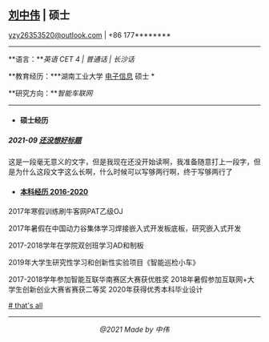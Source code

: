 
## [刘中伟](https://github.com/yzy26353520) | 硕士
yzy26353520@outlook.com | +86 177********

---  
**语言：***英语 CET 4 | 普通话 | 长沙话* </center>
   
 **教育经历：***湖南工业大学 [电子信息](http://traffic.hut.edu.cn/) 硕士  *  
 
 **研究方向：***智能车联网*
 
----
- #### 硕士经历
##### 2021-09 [还没想好标题](网站) 
这是一段毫无意义的文字，但是我现在还没开始读啊，我准备随意打上一段字，但是为什么这段文字这么长啊，什么时候可以写够两行啊，终于写够两行了 

- #### [本科经历 2016-2020](about:blank)
 2017年寒假训练刷牛客网PAT乙级OJ
 
 2017年暑假在中国动力谷集体学习焊接嵌入式开发板底板，研究嵌入式开发

2017-2018学年在学院双创班学习AD和制板

2019年大学生研究性学习和创新性实验项目《智能巡检小车》

2017-2018学年参加智能互联华南赛区大赛获优胜奖
2018年暑假参加互联网+大学生创新创业大赛省赛获二等奖
2020年获得优秀本科毕业设计
 
[# that's all](about:blank)    

* * *
*<center>@2021 Made by 中伟</center>*
